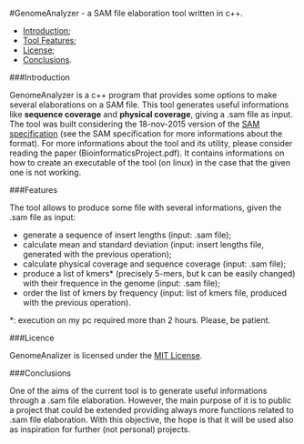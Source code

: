 #GenomeAnalyzer - a SAM file elaboration tool written in c++.

* [Introduction](README.md/#Introduction);
* [Tool Features](README.md/#Features);
* [License](README.md/#License);
* [Conclusions](README.md/#Conclusions).

###Introduction

GenomeAnalyzer is a c++ program that provides some options to make several elaborations on a SAM file.
This tool generates useful informations like **sequence coverage** and **physical coverage**, giving a .sam file as input.
The tool was built considering the 18-nov-2015 version of the [SAM specification](https://samtools.github.io/hts-specs/SAMv1.pdf) (see the SAM specification for more informations about the format).
For more informations about the tool and its utility, please consider reading the paper (BioinformaticsProject.pdf). It contains informations on how to create an executable of the tool (on linux) in the case that the given one is not working.

###Features

The tool allows to produce some file with several informations, given the .sam file as input:
  * generate a sequence of insert lengths  (input: .sam file);
  * calculate mean and standard deviation (input: insert lengths file, generated with the previous operation);
  * calculate physical coverage and sequence coverage (input: .sam file);
  * produce a list of kmers* (precisely 5-mers, but k can be easily changed) with their frequence in the genome  (input: .sam file);
  * order the list of kmers by frequency  (input: list of kmers file, produced with the previous operation).

*: execution on my pc required more than 2 hours. Please, be patient. 

###Licence

GenomeAnalizer is licensed under the [MIT License](https://github.com/Benry8/GenomeAnalyzer/blob/master/LICENSE.md).

###Conclusions

One of the aims of the current tool is to generate useful informations through a .sam file elaboration. However, the main purpose of it is to public a project that could be extended providing always more functions related to .sam file elaboration. With this objective, the hope is that it will be used also as inspiration for further (not personal) projects.
